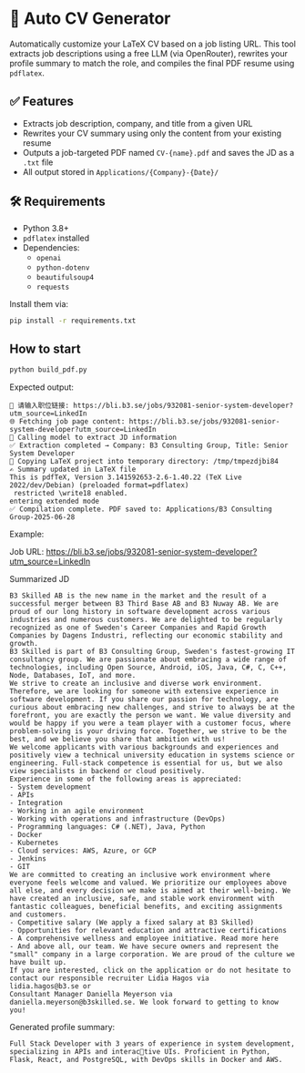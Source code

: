 # 🧠 Auto CV Generator

Automatically customize your LaTeX CV based on a job listing URL. This tool extracts job descriptions using a free LLM (via OpenRouter), rewrites your profile summary to match the role, and compiles the final PDF resume using `pdflatex`.

## ✅ Features

- Extracts job description, company, and title from a given URL
- Rewrites your CV summary using only the content from your existing resume
- Outputs a job-targeted PDF named `CV-{name}.pdf` and saves the JD as a `.txt` file
- All output stored in `Applications/{Company}-{Date}/`

## 🛠️ Requirements

- Python 3.8+
- `pdflatex` installed
- Dependencies:
  - `openai`
  - `python-dotenv`
  - `beautifulsoup4`
  - `requests`

Install them via:

```bash
pip install -r requirements.txt
```

## How to start

```python
python build_pdf.py
```

Expected output:
```
🔗 请输入职位链接: https://bli.b3.se/jobs/932081-senior-system-developer?utm_source=LinkedIn
🌐 Fetching job page content: https://bli.b3.se/jobs/932081-senior-system-developer?utm_source=LinkedIn
🤖 Calling model to extract JD information
✅ Extraction completed → Company: B3 Consulting Group, Title: Senior System Developer
📁 Copying LaTeX project into temporary directory: /tmp/tmpezdjbi84
✍️ Summary updated in LaTeX file
This is pdfTeX, Version 3.141592653-2.6-1.40.22 (TeX Live 2022/dev/Debian) (preloaded format=pdflatex)
 restricted \write18 enabled.
entering extended mode
✅ Compilation complete. PDF saved to: Applications/B3 Consulting Group-2025-06-28
```


Example:

Job URL: https://bli.b3.se/jobs/932081-senior-system-developer?utm_source=LinkedIn

Summarized JD
```
B3 Skilled AB is the new name in the market and the result of a successful merger between B3 Third Base AB and B3 Nuway AB. We are proud of our long history in software development across various industries and numerous customers. We are delighted to be regularly recognized as one of Sweden's Career Companies and Rapid Growth Companies by Dagens Industri, reflecting our economic stability and growth.
B3 Skilled is part of B3 Consulting Group, Sweden's fastest-growing IT consultancy group. We are passionate about embracing a wide range of technologies, including Open Source, Android, iOS, Java, C#, C, C++, Node, Databases, IoT, and more.
We strive to create an inclusive and diverse work environment. Therefore, we are looking for someone with extensive experience in software development. If you share our passion for technology, are curious about embracing new challenges, and strive to always be at the forefront, you are exactly the person we want. We value diversity and would be happy if you were a team player with a customer focus, where problem-solving is your driving force. Together, we strive to be the best, and we believe you share that ambition with us!
We welcome applicants with various backgrounds and experiences and positively view a technical university education in systems science or engineering. Full-stack competence is essential for us, but we also view specialists in backend or cloud positively.
Experience in some of the following areas is appreciated:
- System development
- APIs
- Integration
- Working in an agile environment
- Working with operations and infrastructure (DevOps)
- Programming languages: C# (.NET), Java, Python
- Docker
- Kubernetes
- Cloud services: AWS, Azure, or GCP
- Jenkins
- GIT
We are committed to creating an inclusive work environment where everyone feels welcome and valued. We prioritize our employees above all else, and every decision we make is aimed at their well-being. We have created an inclusive, safe, and stable work environment with fantastic colleagues, beneficial benefits, and exciting assignments and customers.
- Competitive salary (We apply a fixed salary at B3 Skilled)
- Opportunities for relevant education and attractive certifications
- A comprehensive wellness and employee initiative. Read more here
- And above all, our team. We have secure owners and represent the "small" company in a large corporation. We are proud of the culture we have built up.
If you are interested, click on the application or do not hesitate to contact our responsible recruiter Lidia Hagos via
lidia.hagos@b3.se or
Consultant Manager Daniella Meyerson via
daniella.meyerson@b3skilled.se. We look forward to getting to know you!
```

Generated profile summary:
```
Full Stack Developer with 3 years of experience in system development, specializing in APIs and interac￾tive UIs. Proficient in Python, Flask, React, and PostgreSQL, with DevOps skills in Docker and AWS.
```